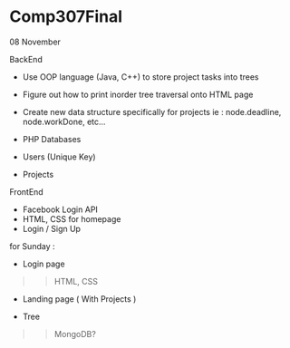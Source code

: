 # Comp307Final

08 November

BackEnd 
- Use OOP language (Java, C++) to store project tasks into trees
- Figure out how to print inorder tree traversal onto HTML page
- Create new data structure specifically for projects 
ie : node.deadline, node.workDone, etc...

- PHP Databases 
- Users (Unique Key)
- Projects 

FrontEnd
- Facebook Login API 
- HTML, CSS for homepage
- Login / Sign Up 

for Sunday : 

- Login page
 >> HTML, CSS
- Landing page ( With Projects ) 
 >> 
- Tree
 >> MongoDB?